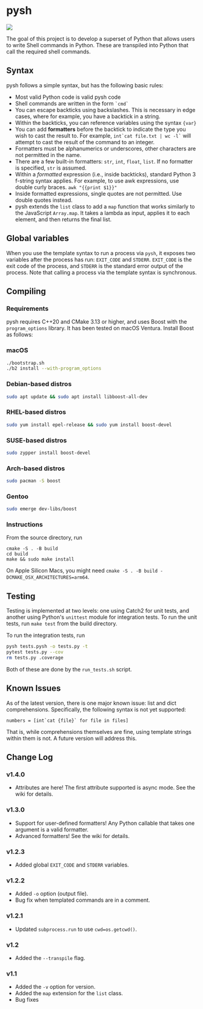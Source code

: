 # pysh

<a href="https://codecov.io/gh/yrahul3910/pysh" > 
 <img src="https://codecov.io/gh/yrahul3910/pysh/graph/badge.svg?token=16LRWU2DMA"/> 
 </a>

The goal of this project is to develop a superset of Python that allows users to write Shell commands in Python. These are transpiled into Python that call the required shell commands.

## Syntax

pysh follows a simple syntax, but has the following basic rules:

* Most valid Python code is valid pysh code
* Shell commands are written in the form `` `cmd` ``
* You can escape backticks using backslashes. This is necessary in edge cases, where for example, you have a backtick in a string.
* Within the backticks, you can reference variables using the syntax `` {var} ``
* You can add **formatters** before the backtick to indicate the type you wish to cast the result to. For example, `` int`cat file.txt | wc -l` `` will attempt to cast the result of the command to an integer.
* Formatters must be alphanumerics or underscores, other characters are not permitted in the name.
* There are a few built-in formatters: `str`, `int`, `float`, `list`. If no formatter is specified, `str` is assumed.
* Within a _formatted_ expression (i.e., inside backticks), standard Python 3 f-string syntax applies. For example, to use awk expressions, use double curly braces. `` awk "{{print $1}}" ``
* Inside formatted expressions, single quotes are not permitted. Use double quotes instead.
* pysh extends the `list` class to add a `map` function that works similarly to the JavaScript `Array.map`. It takes a lambda as input, applies it to each element, and then returns the final list.

## Global variables

When you use the template syntax to run a process via `pysh`, it exposes two variables after the process has run: `EXIT_CODE` and `STDERR`. `EXIT_CODE` is the exit code of the process, and `STDERR` is the standard error output of the process. Note that
calling a process via the template syntax is synchronous.

## Compiling

### Requirements

pysh requires C++20 and CMake 3.13 or higher, and uses Boost with the `program_options` library. It has been tested on macOS Ventura. Install Boost as follows:

### macOS

```sh
./bootstrap.sh
./b2 install --with-program_options
```

### Debian-based distros

```sh
sudo apt update && sudo apt install libboost-all-dev
```

### RHEL-based distros

```sh
sudo yum install epel-release && sudo yum install boost-devel
```

### SUSE-based distros

```sh
sudo zypper install boost-devel
```

### Arch-based distros

```sh
sudo pacman -S boost
```

### Gentoo

```sh
sudo emerge dev-libs/boost
```

### Instructions

From the source directory, run

```shell
cmake -S . -B build
cd build
make && sudo make install
```

On Apple Silicon Macs, you might need `cmake -S . -B build -DCMAKE_OSX_ARCHITECTURES=arm64`.

## Testing

Testing is implemented at two levels: one using Catch2 for unit tests, and another using Python's 
`unittest` module for integration tests. To run the unit tests, run `make test` from the build directory. 

To run the integration tests, run 

```sh
pysh tests.pysh -o tests.py -t
pytest tests.py --cov
rm tests.py .coverage
```

Both of these are done by the `run_tests.sh` script.

## Known Issues

As of the latest version, there is one major known issue: list and dict comprehensions. Specifically, the following syntax
is not yet supported:

```
numbers = [int`cat {file}` for file in files]
```

That is, while comprehensions themselves are fine, using template strings within them is not. A future version will address
this.

## Change Log

### v1.4.0

* Attributes are here! The first attribute supported is async mode. See the wiki for details.

### v1.3.0

* Support for user-defined formatters! Any Python callable that takes one argument is a valid formatter.
* Advanced formatters! See the wiki for details.

### v1.2.3

* Added global `EXIT_CODE` and `STDERR` variables.

### v1.2.2

* Added `-o` option (output file).
* Bug fix when templated commands are in a comment.

### v1.2.1

* Updated `subprocess.run` to use `cwd=os.getcwd()`.

### v1.2

* Added the `--transpile` flag.

### v1.1

* Added the `-v` option for version.
* Added the `map` extension for the `list` class.
* Bug fixes